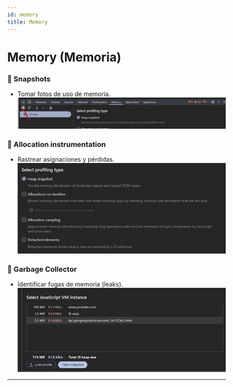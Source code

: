 ```yaml
---
id: memory
title: Memory
---
```

# Memory (Memoria)

### 🔹 Snapshots
- Tomar fotos de uso de memoria.
![Docs Version Dropdown](./img/memory_1.png)


### 🔹 Allocation instrumentation
- Rastrear asignaciones y pérdidas.
![Docs Version Dropdown](./img/memory_2.png)


### 🔹 Garbage Collector
- Identificar fugas de memoria (leaks).
![Docs Version Dropdown](./img/memory_3.png)


---
